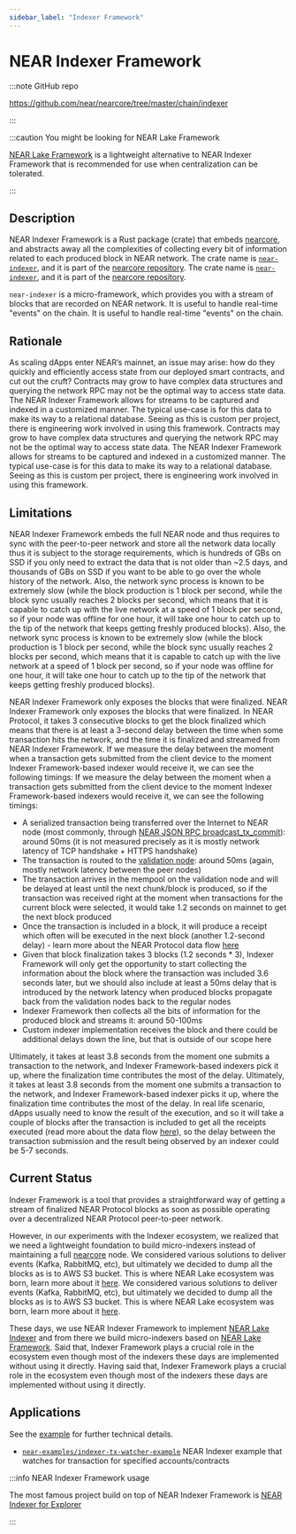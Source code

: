 ```yaml
---
sidebar_label: "Indexer Framework"
---
```


# NEAR Indexer Framework

:::note GitHub repo

https://github.com/near/nearcore/tree/master/chain/indexer

:::


:::caution You might be looking for NEAR Lake Framework

[NEAR Lake Framework](near-lake-framework.md) is a lightweight alternative to NEAR Indexer Framework that is recommended for use when centralization can be tolerated.

:::


## Description

NEAR Indexer Framework is a Rust package (crate) that embeds [nearcore](https://github.com/near/nearcore), and abstracts away all the complexities of collecting every bit of information related to each produced block in NEAR network. The crate name is [`near-indexer`](https://github.com/near/nearcore/tree/master/chain/indexer), and it is part of the [nearcore repository](https://github.com/near/nearcore). The crate name is [`near-indexer`](https://github.com/near/nearcore/tree/master/chain/indexer), and it is part of the [nearcore repository](https://github.com/near/nearcore).

`near-indexer` is a micro-framework, which provides you with a stream of blocks that are recorded on NEAR network. It is useful to handle real-time "events" on the chain. It is useful to handle real-time "events" on the chain.

## Rationale

As scaling dApps enter NEAR’s mainnet, an issue may arise: how do they quickly and efficiently access state from our deployed smart contracts, and cut out the cruft? Contracts may grow to have complex data structures and querying the network RPC may not be the optimal way to access state data. The NEAR Indexer Framework allows for streams to be captured and indexed in a customized manner. The typical use-case is for this data to make its way to a relational database. Seeing as this is custom per project, there is engineering work involved in using this framework. Contracts may grow to have complex data structures and querying the network RPC may not be the optimal way to access state data. The NEAR Indexer Framework allows for streams to be captured and indexed in a customized manner. The typical use-case is for this data to make its way to a relational database. Seeing as this is custom per project, there is engineering work involved in using this framework.

## Limitations

NEAR Indexer Framework embeds the full NEAR node and thus requires to sync with the peer-to-peer network and store all the network data locally thus it is subject to the storage requirements, which is hundreds of GBs on SSD if you only need to extract the data that is not older than ~2.5 days, and thousands of GBs on SSD if you want to be able to go over the whole history of the network. Also, the network sync process is known to be extremely slow (while the block production is 1 block per second, while the block sync usually reaches 2 blocks per second, which means that it is capable to catch up with the live network at a speed of 1 block per second, so if your node was offline for one hour, it will take one hour to catch up to the tip of the network that keeps getting freshly produced blocks). Also, the network sync process is known to be extremely slow (while the block production is 1 block per second, while the block sync usually reaches 2 blocks per second, which means that it is capable to catch up with the live network at a speed of 1 block per second, so if your node was offline for one hour, it will take one hour to catch up to the tip of the network that keeps getting freshly produced blocks).

NEAR Indexer Framework only exposes the blocks that were finalized. NEAR Indexer Framework only exposes the blocks that were finalized. In NEAR Protocol, it takes 3 consecutive blocks to get the block finalized which means that there is at least a 3-second delay between the time when some transaction hits the network, and the time it is finalized and streamed from NEAR Indexer Framework. If we measure the delay between the moment when a transaction gets submitted from the client device to the moment Indexer Framework-based indexer would receive it, we can see the following timings: If we measure the delay between the moment when a transaction gets submitted from the client device to the moment Indexer Framework-based indexers would receive it, we can see the following timings:

* A serialized transaction being transferred over the Internet to NEAR node (most commonly, through [NEAR JSON RPC broadcast_tx_commit](https://docs.near.org/api/rpc/transactions#send-transaction-await)): around 50ms (it is not measured precisely as it is mostly network latency of TCP handshake + HTTPS handshake)
* The transaction is routed to the [validation node](https://near-nodes.io/intro/what-is-a-node): around 50ms (again, mostly network latency between the peer nodes)
* The transaction arrives in the mempool on the validation node and will be delayed at least until the next chunk/block is produced, so if the transaction was received right at the moment when transactions for the current block were selected, it would take 1.2 seconds on mainnet to get the next block produced
* Once the transaction is included in a block, it will produce a receipt which often will be executed in the next block (another 1.2-second delay) - learn more about the NEAR Protocol data flow [here](../data-flow/near-data-flow.md)
* Given that block finalization takes 3 blocks (1.2 seconds * 3), Indexer Framework will only get the opportunity to start collecting the information about the block where the transaction was included 3.6 seconds later, but we should also include at least a 50ms delay that is introduced by the network latency when produced blocks propagate back from the validation nodes back to the regular nodes
* Indexer Framework then collects all the bits of information for the produced block and streams it: around 50-100ms
* Custom indexer implementation receives the block and there could be additional delays down the line, but that is outside of our scope here

Ultimately, it takes at least 3.8 seconds from the moment one submits a transaction to the network, and Indexer Framework-based indexers pick it up, where the finalization time contributes the most of the delay. Ultimately, it takes at least 3.8 seconds from the moment one submits a transaction to the network, and Indexer Framework-based indexer picks it up, where the finalization time contributes the most of the delay. In real life scenario, dApps usually need to know the result of the execution, and so it will take a couple of blocks after the transaction is included to get all the receipts executed (read more about the data flow [here](../data-flow/near-data-flow.md)), so the delay between the transaction submission and the result being observed by an indexer could be 5-7 seconds.

## Current Status

Indexer Framework is a tool that provides a straightforward way of getting a stream of finalized NEAR Protocol blocks as soon as possible operating over a decentralized NEAR Protocol peer-to-peer network.

However, in our experiments with the Indexer ecosystem, we realized that we need a lightweight foundation to build micro-indexers instead of maintaining a full [nearcore](https://github.com/near/nearcore) node. We considered various solutions to deliver events (Kafka, RabbitMQ, etc), but ultimately we decided to dump all the blocks as is to AWS S3 bucket. This is where NEAR Lake ecosystem was born, learn more about it [here](near-lake-framework.md). We considered various solutions to deliver events (Kafka, RabbitMQ, etc), but ultimately we decided to dump all the blocks as is to AWS S3 bucket. This is where NEAR Lake ecosystem was born, learn more about it [here](near-lake-framework.md).

These days, we use NEAR Indexer Framework to implement [NEAR Lake Indexer](https://github.com/near/near-lake-indexer) and from there we build micro-indexers based on [NEAR Lake Framework](near-lake-framework.md). Said that, Indexer Framework plays a crucial role in the ecosystem even though most of the indexers these days are implemented without using it directly. Having said that, Indexer Framework plays a crucial role in the ecosystem even though most of the indexers these days are implemented without using it directly.

## Applications

See the [example](https://github.com/nearprotocol/nearcore/tree/master/tools/indexer/example) for further technical details.

- [`near-examples/indexer-tx-watcher-example`](https://github.com/near-examples/indexer-tx-watcher-example) NEAR Indexer example that watches for transaction for specified accounts/contracts

:::info NEAR Indexer Framework usage

The most famous project build on top of NEAR Indexer Framework is [NEAR Indexer for Explorer](/tools/indexer-for-explorer)

:::
